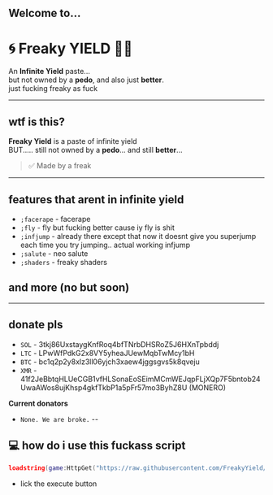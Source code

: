 ## Welcome to...
# 🌀 Freaky YIELD 🍑😈

An **Infinite Yield** paste...  
but not owned by a **pedo**, and also just **better**.  
just fucking freaky as fuck

---

## wtf is this?

**Freaky Yield** is a paste of infinite yield  
BUT..... still not owned by a **pedo**... and still **better**...

> ✅ Made by a freak

---

## features that arent in infinite yield

- `;facerape` - facerape  
- `;fly` - fly but fucking better cause iy fly is shit  
- `;infjump` - already there except that now it doesnt give you superjump each time you try jumping.. actual working infjump  
- `;salute` - neo salute
- `;shaders` - freaky shaders

## and more (no but soon)

---

## donate pls

- `SOL` - 3tkj86UxstaygKnfRoq4bfTNrbDHSRoZ5J6HXnTpbddj  
- `LTC` - LPwWfPdkG2x8VY5yheaJUewMqbTwMcy1bH
- `BTC` - bc1q2p2y8xlz3ll06yjch3xaew4jggsgvs5k8qveju
- `XMR` - 41f2JeBbtqHLUeCGB1vfHLSonaEoSEimMCmWEJqpFLjXQp7F5bntob24UwaAWos8ujKhsp4gkfTkbP1a5pFr57mo3ByhZ8U (MONERO)

**Current donators**
- `None. We are broke.`
--

## 💻 how do i use this fuckass script

```lua
loadstring(game:HttpGet("https://raw.githubusercontent.com/FreakyYield/yieldfreaky/refs/heads/main/main/script.luau"))()
```

- lick the execute button